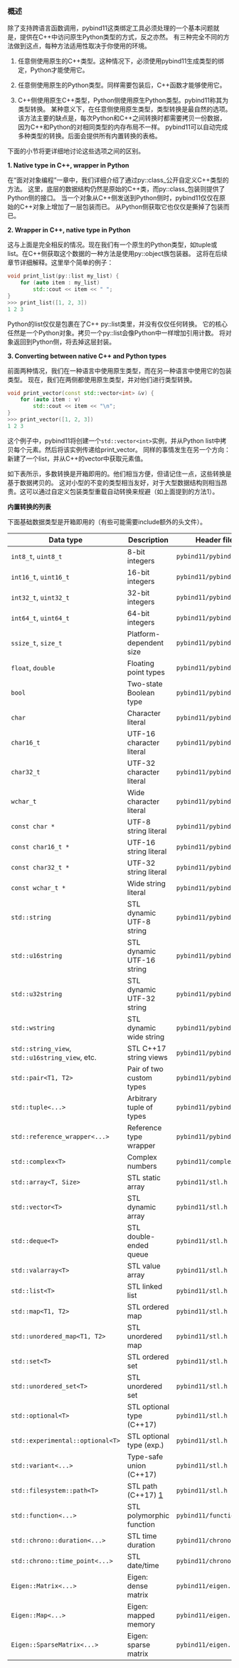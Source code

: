 ### 概述

除了支持跨语言函数调用，pybind11这类绑定工具必须处理的一个基本问题就是，提供在C++中访问原生Python类型的方式，反之亦然。
有三种完全不同的方法做到这点，每种方法适用性取决于你使用的环境。

1. 任意侧使用原生的C++类型。这种情况下，必须使用pybind11生成类型的绑定，Python才能使用它。

2. 任意侧使用原生的Python类型。同样需要包装后，C++函数才能够使用它。

3. C++侧使用原生C++类型，Python侧使用原生Python类型。pybind11称其为类型转换。
   某种意义下，在任意侧使用原生类型，类型转换是最自然的选项。
   该方法主要的缺点是，每次Python和C++之间转换时都需要拷贝一份数据，因为C++和Python的对相同类型的内存布局不一样。 
   pybind11可以自动完成多种类型的转换。后面会提供所有内置转换的表格。

下面的小节将更详细地讨论这些选项之间的区别。


**1. Native type in C++, wrapper in Python**

在“面对对象编程”一章中，我们详细介绍了通过py::class_公开自定义C++类型的方法。
这里，底层的数据结构仍然是原始的C++类，而py::class_包装则提供了Python侧的接口。
当一个对象从C++侧发送到Python侧时，pybind11仅仅在原始的C++对象上增加了一层包装而已。
从Python侧获取它也仅仅是撕掉了包装而已。


**2. Wrapper in C++, native type in Python**

这与上面是完全相反的情况。现在我们有一个原生的Python类型，如tuple或list。在C++侧获取这个数据的一种方法是使用py::object族包装器。
这将在后续章节详细解释。这里举个简单的例子：

```cpp
void print_list(py::list my_list) {
    for (auto item : my_list)
        std::cout << item << " ";
}
>>> print_list([1, 2, 3])
1 2 3
```

Python的list仅仅是包裹在了C++ py::list类里，并没有仅仅任何转换。
它的核心任然是一个Python对象。拷贝一个py::list会像Python中一样增加引用计数。
将对象返回到Python侧，将去掉这层封装。


**3. Converting between native C++ and Python types**

前面两种情况，我们在一种语言中使用原生类型，而在另一种语言中使用它的包装类型。
现在，我们在两侧都使用原生类型，并对他们进行类型转换。

```cpp
void print_vector(const std::vector<int> &v) {
    for (auto item : v)
        std::cout << item << "\n";
}
>>> print_vector([1, 2, 3])
1 2 3
```

这个例子中，pybind11将创建一个`std::vector<int>`实例，并从Python list中拷贝每个元素。然后将该实例传递给print_vector。
同样的事情发生在另一个方向：新建了一个list，并从C++的vector中获取元素值。

如下表所示，多数转换是开箱即用的。他们相当方便，但请记住一点，这些转换是基于数据拷贝的。
这对小型的不变的类型相当友好，对于大型数据结构则相当昂贵。这可以通过自定义包装类型重载自动转换来规避（如上面提到的方法1）。


**内置转换的列表**

下面基础数据类型是开箱即用的（有些可能需要include额外的头文件）。

| Data type                                       | Description                                                  | Header file             |
| ----------------------------------------------- | ------------------------------------------------------------ | ----------------------- |
| `int8_t`, `uint8_t`                             | 8-bit integers                                               | `pybind11/pybind11.h`   |
| `int16_t`, `uint16_t`                           | 16-bit integers                                              | `pybind11/pybind11.h`   |
| `int32_t`, `uint32_t`                           | 32-bit integers                                              | `pybind11/pybind11.h`   |
| `int64_t`, `uint64_t`                           | 64-bit integers                                              | `pybind11/pybind11.h`   |
| `ssize_t`, `size_t`                             | Platform-dependent size                                      | `pybind11/pybind11.h`   |
| `float`, `double`                               | Floating point types                                         | `pybind11/pybind11.h`   |
| `bool`                                          | Two-state Boolean type                                       | `pybind11/pybind11.h`   |
| `char`                                          | Character literal                                            | `pybind11/pybind11.h`   |
| `char16_t`                                      | UTF-16 character literal                                     | `pybind11/pybind11.h`   |
| `char32_t`                                      | UTF-32 character literal                                     | `pybind11/pybind11.h`   |
| `wchar_t`                                       | Wide character literal                                       | `pybind11/pybind11.h`   |
| `const char *`                                  | UTF-8 string literal                                         | `pybind11/pybind11.h`   |
| `const char16_t *`                              | UTF-16 string literal                                        | `pybind11/pybind11.h`   |
| `const char32_t *`                              | UTF-32 string literal                                        | `pybind11/pybind11.h`   |
| `const wchar_t *`                               | Wide string literal                                          | `pybind11/pybind11.h`   |
| `std::string`                                   | STL dynamic UTF-8 string                                     | `pybind11/pybind11.h`   |
| `std::u16string`                                | STL dynamic UTF-16 string                                    | `pybind11/pybind11.h`   |
| `std::u32string`                                | STL dynamic UTF-32 string                                    | `pybind11/pybind11.h`   |
| `std::wstring`                                  | STL dynamic wide string                                      | `pybind11/pybind11.h`   |
| `std::string_view`, `std::u16string_view`, etc. | STL C++17 string views                                       | `pybind11/pybind11.h`   |
| `std::pair<T1, T2>`                             | Pair of two custom types                                     | `pybind11/pybind11.h`   |
| `std::tuple<...>`                               | Arbitrary tuple of types                                     | `pybind11/pybind11.h`   |
| `std::reference_wrapper<...>`                   | Reference type wrapper                                       | `pybind11/pybind11.h`   |
| `std::complex<T>`                               | Complex numbers                                              | `pybind11/complex.h`    |
| `std::array<T, Size>`                           | STL static array                                             | `pybind11/stl.h`        |
| `std::vector<T>`                                | STL dynamic array                                            | `pybind11/stl.h`        |
| `std::deque<T>`                                 | STL double-ended queue                                       | `pybind11/stl.h`        |
| `std::valarray<T>`                              | STL value array                                              | `pybind11/stl.h`        |
| `std::list<T>`                                  | STL linked list                                              | `pybind11/stl.h`        |
| `std::map<T1, T2>`                              | STL ordered map                                              | `pybind11/stl.h`        |
| `std::unordered_map<T1, T2>`                    | STL unordered map                                            | `pybind11/stl.h`        |
| `std::set<T>`                                   | STL ordered set                                              | `pybind11/stl.h`        |
| `std::unordered_set<T>`                         | STL unordered set                                            | `pybind11/stl.h`        |
| `std::optional<T>`                              | STL optional type (C++17)                                    | `pybind11/stl.h`        |
| `std::experimental::optional<T>`                | STL optional type (exp.)                                     | `pybind11/stl.h`        |
| `std::variant<...>`                             | Type-safe union (C++17)                                      | `pybind11/stl.h`        |
| `std::filesystem::path<T>`                      | STL path (C++17) [1](https://pybind11.readthedocs.io/en/stable/advanced/cast/overview.html#id2) | `pybind11/stl.h`        |
| `std::function<...>`                            | STL polymorphic function                                     | `pybind11/functional.h` |
| `std::chrono::duration<...>`                    | STL time duration                                            | `pybind11/chrono.h`     |
| `std::chrono::time_point<...>`                  | STL date/time                                                | `pybind11/chrono.h`     |
| `Eigen::Matrix<...>`                            | Eigen: dense matrix                                          | `pybind11/eigen.h`      |
| `Eigen::Map<...>`                               | Eigen: mapped memory                                         | `pybind11/eigen.h`      |
| `Eigen::SparseMatrix<...>`                      | Eigen: sparse matrix                                         | `pybind11/eigen.h`      |



